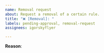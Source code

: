 ```yaml
---
name: Removal request
about: Request a removal of a certain rule.
title: "❌ [Removal]: "
labels: pending-approval, removal-request
assignees: igorskyflyer

---
```


<!--
Write at least a sentence about your removal request.
If the rule(s) break a site, create an Anomaly issue.
 -->
**Reason**:
